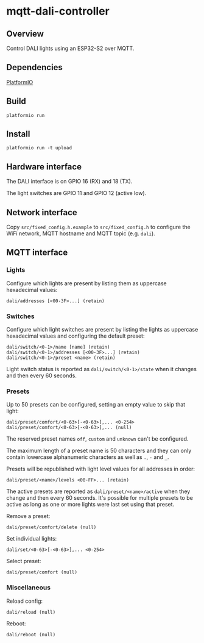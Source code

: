 # mqtt-dali-controller

## Overview
Control DALI lights using an ESP32-S2 over MQTT.

## Dependencies
[PlatformIO](https://platformio.org/)

## Build
`platformio run`

## Install
`platformio run -t upload`

## Hardware interface
The DALI interface is on GPIO 16 (RX) and 18 (TX).

The light switches are GPIO 11 and GPIO 12 (active low).

## Network interface
Copy `src/fixed_config.h.example` to `src/fixed_config.h` to configure the WiFi
network, MQTT hostname and MQTT topic (e.g. `dali`).

## MQTT interface

### Lights

Configure which lights are present by listing them as uppercase hexadecimal
values:
```
dali/addresses [<00-3F>...] (retain)
```

### Switches

Configure which light switches are present by listing the lights as uppercase
hexadecimal values and configuring the default preset:
```
dali/switch/<0-1>/name [name] (retain)
dali/switch/<0-1>/addresses [<00-3F>...] (retain)
dali/switch/<0-1>/preset <name> (retain)
```

Light switch status is reported as `dali/switch/<0-1>/state` when it changes
and then every 60 seconds.

### Presets

Up to 50 presets can be configured, setting an empty value to skip that light:

```
dali/preset/comfort/<0-63>[-<0-63>],... <0-254>
dali/preset/comfort/<0-63>[-<0-63>],... (null)
```

The reserved preset names `off`, `custom` and `unknown` can't be configured.

The maximum length of a preset name is 50 characters and they can only contain
lowercase alphanumeric characters as well as `.`, `-` and `_`.

Presets will be republished with light level values for all addresses in order:
```
dali/preset/<name>/levels <00-FF>... (retain)
```

The active presets are reported as `dali/preset/<name>/active` when they change
and then every 60 seconds. It's possible for multiple presets to be active as
long as one or more lights were last set using that preset.

Remove a preset:

```
dali/preset/comfort/delete (null)
```

Set individual lights:

```
dali/set/<0-63>[-<0-63>],... <0-254>
```

Select preset:

```
dali/preset/comfort (null)
```

### Miscellaneous

Reload config:

```
dali/reload (null)
```

Reboot:

```
dali/reboot (null)
```
